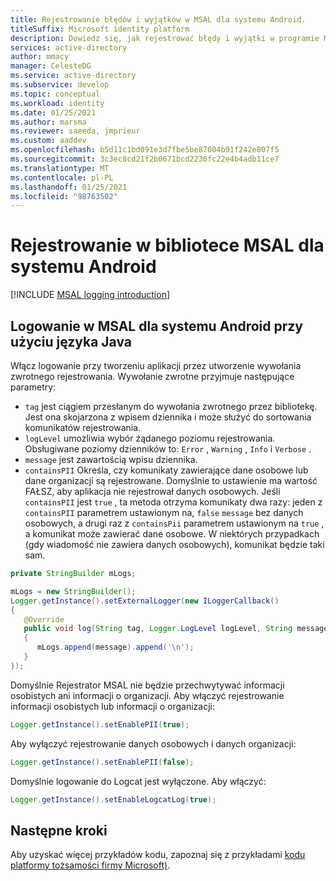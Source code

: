 ```yaml
---
title: Rejestrowanie błędów i wyjątków w MSAL dla systemu Android.
titleSuffix: Microsoft identity platform
description: Dowiedz się, jak rejestrować błędy i wyjątki w programie MSAL for Android.
services: active-directory
author: mmacy
manager: CelesteDG
ms.service: active-directory
ms.subservice: develop
ms.topic: conceptual
ms.workload: identity
ms.date: 01/25/2021
ms.author: marsma
ms.reviewer: saeeda, jmprieur
ms.custom: aaddev
ms.openlocfilehash: b5d11c1bd091e3d7fbe5be87004b91f242e807f5
ms.sourcegitcommit: 3c3ec8cd21f2b0671bcd2230fc22e4b4adb11ce7
ms.translationtype: MT
ms.contentlocale: pl-PL
ms.lasthandoff: 01/25/2021
ms.locfileid: "98763502"
---
```

# <a name="logging-in-msal-for-android"></a>Rejestrowanie w bibliotece MSAL dla systemu Android

[!INCLUDE [MSAL logging introduction](../../../includes/active-directory-develop-error-logging-introduction.md)]

## <a name="logging-in-msal-for-android-using-java"></a>Logowanie w MSAL dla systemu Android przy użyciu języka Java

Włącz logowanie przy tworzeniu aplikacji przez utworzenie wywołania zwrotnego rejestrowania. Wywołanie zwrotne przyjmuje następujące parametry:

- `tag` jest ciągiem przesłanym do wywołania zwrotnego przez bibliotekę. Jest ona skojarzona z wpisem dziennika i może służyć do sortowania komunikatów rejestrowania.
- `logLevel` umożliwia wybór żądanego poziomu rejestrowania. Obsługiwane poziomy dzienników to: `Error` , `Warning` , `Info` i `Verbose` .
- `message` jest zawartością wpisu dziennika.
- `containsPII` Określa, czy komunikaty zawierające dane osobowe lub dane organizacji są rejestrowane. Domyślnie to ustawienie ma wartość FAŁSZ, aby aplikacja nie rejestrował danych osobowych. Jeśli `containsPII` jest `true` , ta metoda otrzyma komunikaty dwa razy: jeden z `containsPII` parametrem ustawionym na, `false` `message` bez danych osobowych, a drugi raz z `containsPii` parametrem ustawionym na `true` , a komunikat może zawierać dane osobowe. W niektórych przypadkach (gdy wiadomość nie zawiera danych osobowych), komunikat będzie taki sam.

```java
private StringBuilder mLogs;

mLogs = new StringBuilder();
Logger.getInstance().setExternalLogger(new ILoggerCallback()
{
   @Override
   public void log(String tag, Logger.LogLevel logLevel, String message, boolean containsPII)
   {
      mLogs.append(message).append('\n');
   }
});
```

Domyślnie Rejestrator MSAL nie będzie przechwytywać informacji osobistych ani informacji o organizacji.
Aby włączyć rejestrowanie informacji osobistych lub informacji o organizacji:

```java
Logger.getInstance().setEnablePII(true);
```

Aby wyłączyć rejestrowanie danych osobowych i danych organizacji:

```java
Logger.getInstance().setEnablePII(false);
```

Domyślnie logowanie do Logcat jest wyłączone. Aby włączyć:

```java
Logger.getInstance().setEnableLogcatLog(true);
```

## <a name="next-steps"></a>Następne kroki

Aby uzyskać więcej przykładów kodu, zapoznaj się z przykładami [kodu platformy tożsamości firmy Microsoft)](sample-v2-code.md).